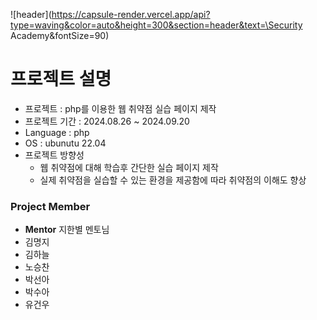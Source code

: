 ![header](https://capsule-render.vercel.app/api?type=waving&color=auto&height=300&section=header&text=\Security Academy&fontSize=90)

# 프로젝트 설명
- 프로젝트 : php를 이용한 웹 취약점 실습 페이지 제작
- 프로젝트 기간 : 2024.08.26 ~ 2024.09.20
- Language : php
- OS : ubunutu 22.04
- 프로젝트 방향성
    - 웹 취약점에 대해 학습후 간단한 실습 페이지 제작
    - 실제 취약점을 실습할 수 있는 환경을 제공함에 따라 취약점의 이해도 향상
      
### Project Member
- **Mentor** 지한별 멘토님
- 김명지
- 김하늘
- 노승찬
- 박선아
- 박수아
- 유건우


